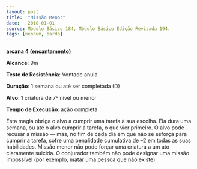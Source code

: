 ```yaml
---
layout: post
title:  "Missão Menor"
date:   2018-01-01
source: Módulo Básico 184, Módulo Básico Edição Revisada 194.
tags: [nenhum, bardo]
---
```


**arcana 4 (encantamento)**

**Alcance**: 9m

**Teste de Resistência**: Vontade anula.

**Duração**: 1 semana ou até ser completada (D)

**Alvo**: 1 criatura de 7º nível ou menor

**Tempo de Execução**: ação completa

Esta magia obriga o alvo a cumprir uma tarefa à sua escolha. Ela dura uma semana, ou até o alvo cumprir a tarefa, o que vier primeiro. O alvo pode recusar a missão — mas, no fim de cada dia em que não se esforça para cumprir a tarefa, sofre uma penalidade cumulativa de –2 em todas as suas habilidades.
Missão menor não pode forçar uma criatura a um ato claramente suicida. O conjurador também não pode designar uma missão impossível (por exemplo, matar uma pessoa que não existe).
